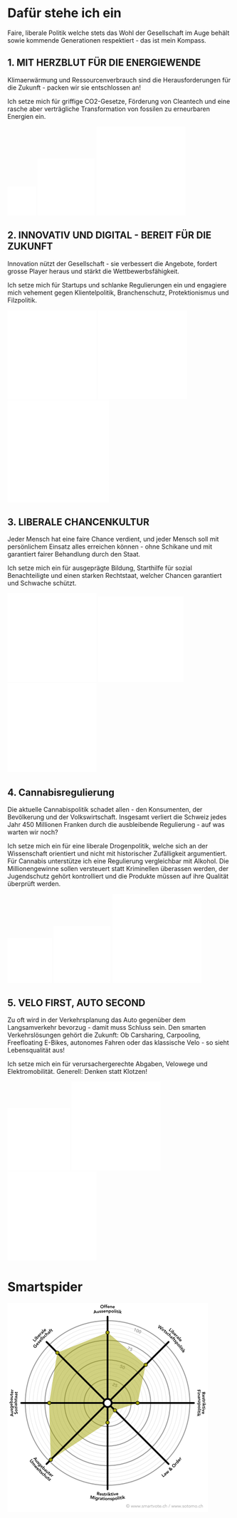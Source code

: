 # Dafür stehe ich ein
       
Faire, liberale Politik welche stets das Wohl der Gesellschaft im Auge behält sowie kommende Generationen
respektiert - das ist mein Kompass.
          
## 1. MIT HERZBLUT FÜR DIE ENERGIEWENDE

Klimaerwärmung und Ressourcenverbrauch sind die Herausforderungen für die Zukunft -
packen wir sie entschlossen an!

Ich setze mich für griffige CO2-Gesetze, Förderung von Cleantech und eine rasche aber verträgliche Transformation von fossilen zu
erneurbaren Energien ein.

<div class="cells icons">
  <img src="./../../assets/noun_sun_2178976_ffffff.svg">
  <img src="./../../assets/noun_renewable_1962539_ffffff.svg">
  <img src="./../../assets/noun_Energy_1429376_ffffff.svg">
</div>
        
## 2. INNOVATIV UND DIGITAL - BEREIT FÜR DIE ZUKUNFT

Innovation nützt der Gesellschaft - sie verbessert die Angebote, fordert grosse Player heraus und stärkt die
Wettbewerbsfähigkeit.

Ich setze mich für Startups und schlanke Regulierungen ein und engagiere mich vehement gegen Klientelpolitik,
Branchenschutz, Protektionismus und Filzpolitik.

<div class="cells icons">
  <img src="./../../assets/noun_innovation_1713271_ffffff.svg">
  <img src="./../../assets/noun_Sharing economy_1763762_ffffff.svg">
  <img src="./../../assets/digital.svg">
</div>

## 3. LIBERALE CHANCENKULTUR

Jeder Mensch hat eine faire Chance verdient, und jeder Mensch soll mit persönlichem Einsatz alles
erreichen können - ohne Schikane und mit garantiert fairer Behandlung durch den Staat.

Ich setze mich ein für ausgeprägte Bildung, Starthilfe für sozial Benachteiligte und einen starken Rechtstaat, welcher 
Chancen garantiert und Schwache schützt.

<div class="cells icons">
<img src="./../../assets/noun_Gender Equality_198706_ffffff.svg">
<img src="./../../assets/noun_Justice_153241_ffffff.svg">
<img src="./../../assets/noun_Lesbian_1459102_ffffff.svg">
</div>

## 4. Cannabisregulierung
Die aktuelle Cannabispolitik schadet allen - den Konsumenten, der Bevölkerung und der Volkswirtschaft. Insgesamt verliert
 die Schweiz jedes Jahr 450 Millionen Franken durch die ausbleibende Regulierung - auf was warten wir noch?

Ich setze mich ein für eine liberale Drogenpolitik, welche sich an der Wissenschaft orientiert und nicht 
mit historischer Zufälligkeit argumentiert. Für Cannabis unterstütze ich eine Regulierung vergleichbar mit Alkohol. Die 
Millionengewinne sollen versteuert statt Kriminellen überassen werden, der Jugendschutz gehört kontrolliert und
die Produkte müssen auf ihre Qualität überprüft werden.

<div class="cells icons">
<img src="./../../assets/noun_Cannabis_2183458_ffffff.svg">
<img src="./../../assets/noun_tax_1662413_ffffff.svg">
<img src="./../../assets/noun_Trade_686718_ffffff.svg">
</div>

## 5. VELO FIRST, AUTO SECOND</h2>

Zu oft wird in der Verkehrsplanung das Auto gegenüber dem Langsamverkehr bevorzug - damit muss Schluss sein.
Den smarten Verkehrslösungen gehört die Zukunft: Ob Carsharing, Carpooling, Freefloating
E-Bikes, autonomes Fahren oder das klassische Velo - so sieht Lebensqualität aus!

Ich setze mich ein für verursachergerechte Abgaben, Velowege und Elektromobilität. Generell: Denken statt Klotzen!

<div class="cells icons">
<img src="./../../assets/noun_cycle_1696644_ffffff.svg">
<img src="./../../assets/noun_Autonomous Car_747299_ffffff.svg">
<img src="./../../assets/noun_Electric Car_1683026_ffffff.svg">
</div>
        
# Smartspider

<p class="center"><img src="../../content/manuel/spider.png"  class="smartspider"></p>
